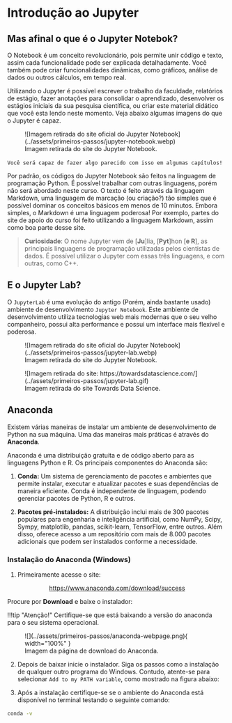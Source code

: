 # Introdução ao Jupyter

## Mas afinal o que é o Jupyter Notebok?

O Notebook é um conceito revolucionário, pois permite unir código e texto, assim cada funcionalidade pode ser explicada detalhadamente. Você também pode criar funcionalidades dinâmicas, como gráficos, análise de dados ou outros cálculos, em tempo real.

Utilizando o Jupyter é possível escrever o trabalho da faculdade, relatórios de estágio, fazer anotações para consolidar o aprendizado, desenvolver os estágios iniciais da sua pesquisa científica, ou criar este material didático que você esta lendo neste momento. Veja abaixo algumas imagens do que o Jupyter é capaz.

<figure markdown="span">
  ![Imagem retirada do site oficial do Jupyter Notebook](../assets/primeiros-passos/jupyter-notebook.webp)
  <figcaption>Imagem retirada do site do Jupyter Notebook.</figcaption>
</figure>

`Você será capaz de fazer algo parecido com isso em algumas capítulos!`

Por padrão, os códigos do Jupyter Notebook são feitos na linguagem de programação Python. É possível trabalhar com outras linguagens, porém não será abordado neste curso. O texto é feito através da linguagem Markdown, uma linguagem de marcação (ou criação?) tão simples que é possível dominar os conceitos básicos em menos de 10 minutos. Embora simples, o Markdown é uma linguagem poderosa! Por exemplo, partes do site de apoio do curso foi feito utilizando a linguagem Markdown, assim como boa parte desse site.

> **Curiosidade**: O nome Jupyter vem de [**Ju**]lia, [**Pyt**]hon [**e R**], as principais linguagens de programação utilizadas pelos cientistas de dados. É possível utilizar o Jupyter com essas três linguagens, e com outras, como C++.


## E o Jupyter Lab?

O `JupyterLab` é uma evolução do antigo (Porém, ainda bastante usado) ambiente de desenvolvimento `Jupyter Notebook`. Este ambiente de desenvolvimento utiliza tecnologias web mais modernas que o seu velho companheiro, possui alta performance e possui um interface mais flexível e poderosa.

<figure markdown="span">
  ![Imagem retirada do site oficial do Jupyter Notebook](../assets/primeiros-passos/jupyter-lab.webp)
  <figcaption>Imagem retirada do site do Jupyter Notebook.</figcaption>
</figure>

<figure markdown="span">
  ![Imagem retirada do site: https://towardsdatascience.com/](../assets/primeiros-passos/jupyter-lab.gif)

  <figcaption>Imagem retirada do site Towards Data Science.</figcaption>
</figure>

## Anaconda

Existem várias maneiras de instalar um ambiente de desenvolvimento de Python na sua máquina. Uma das maneiras mais práticas é através do **Anaconda**.

Anaconda é uma distribuição gratuita e de código aberto para as linguagens Python e R. Os principais componentes do Anaconda são:

1. **Conda:** Um sistema de gerenciamento de pacotes e ambientes que permite instalar, executar e atualizar pacotes e suas dependências de maneira eficiente. Conda é independente de linguagem, podendo gerenciar pacotes de Python, R e outros.

2. **Pacotes pré-instalados:** A distribuição inclui mais de 300 pacotes populares para engenharia e inteligência artificial, como NumPy, Scipy, Sympy, matplotlib, pandas, scikit-learn, TensorFlow, entre outros. Além disso, oferece acesso a um repositório com mais de 8.000 pacotes adicionais que podem ser instalados conforme a necessidade.

### Instalação do Anaconda (Windows)

1. Primeiramente acesse o site:

<center class="emph-card">
  <a href="https://www.anaconda.com/download/success" target="_blank">https://www.anaconda.com/download/success</a>
</center>

Procure por **Download** e baixe o instalador:

!!!tip "Atenção!"
    Certifique-se que está baixando a versão do anaconda para o seu sistema operacional.

<figure markdown="span">
  ![](../assets/primeiros-passos/anaconda-webpage.png){ width="100%" }
  <figcaption>Imagem da página de download do Anaconda.</figcaption>
</figure>

2. Depois de baixar inicie o instalador. Siga os passos como a instalação de qualquer outro programa do Windows. Contudo, atente-se para selecionar `Add to my PATH variable`, como mostrado na figura abaixo:


3. Após a instalação certifique-se se o ambiente do Anaconda  está disponível no terminal testando o seguinte comando:

```bash
conda -v
```

